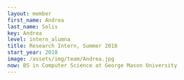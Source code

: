 ```yaml
---
layout: member
first_name: Andrea
last_name: Solis
key: Andrea
level: intern_alumna
title: Research Intern, Summer 2018
start_year: 2018
image: /assets/img/team/Andrea.jpg
now: BS in Computer Science at George Mason University
---
```



